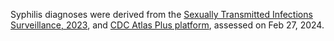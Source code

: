 Syphilis diagnoses were derived from the [Sexually Transmitted Infections Surveillance, 2023](https://www.cdc.gov/sti-statistics/annual/index.html), and [CDC Atlas Plus platform](https://www.cdc.gov/nchhstp/about/atlasplus.html), assessed on Feb 27, 2024.
